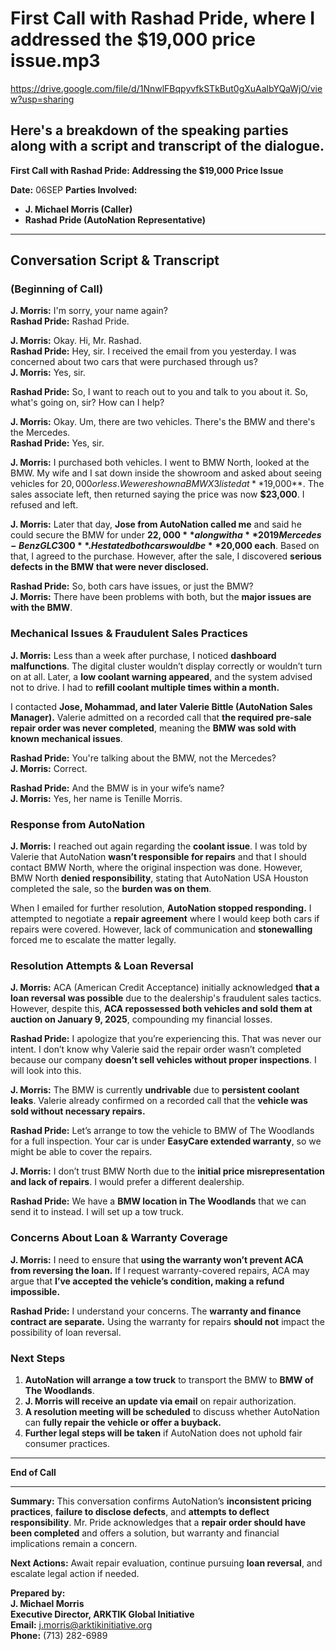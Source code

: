 # First Call with Rashad Pride, where I addressed the $19,000 price issue.mp3
https://drive.google.com/file/d/1NnwlFBqpyvfkSTkBut0gXuAalbYQaWjO/view?usp=sharing





 ## Here's a breakdown of the speaking parties along with a script and transcript of the dialogue.

**First Call with Rashad Pride: Addressing the $19,000 Price Issue**

**Date:** 06SEP 
**Parties Involved:**  
- **J. Michael Morris (Caller)**  
- **Rashad Pride (AutoNation Representative)**  

---

## **Conversation Script & Transcript**

### **(Beginning of Call)**

**J. Morris:** I'm sorry, your name again?  
**Rashad Pride:** Rashad Pride.  

**J. Morris:** Okay. Hi, Mr. Rashad.  
**Rashad Pride:** Hey, sir. I received the email from you yesterday. I was concerned about two cars that were purchased through us?  
**J. Morris:** Yes, sir.  

**Rashad Pride:** So, I want to reach out to you and talk to you about it. So, what's going on, sir? How can I help?  

**J. Morris:** Okay. Um, there are two vehicles. There's the BMW and there's the Mercedes.  
**Rashad Pride:** Yes, sir.  

**J. Morris:** I purchased both vehicles. I went to BMW North, looked at the BMW. My wife and I sat down inside the showroom and asked about seeing vehicles for $20,000 or less. We were shown a BMW X3 listed at **$19,000**. The sales associate left, then returned saying the price was now **$23,000**. I refused and left.  

**J. Morris:** Later that day, **Jose from AutoNation called me** and said he could secure the BMW for under **$22,000** along with a **2019 Mercedes-Benz GLC 300**. He stated both cars would be **$20,000 each**. Based on that, I agreed to the purchase. However, after the sale, I discovered **serious defects in the BMW that were never disclosed.**  

**Rashad Pride:** So, both cars have issues, or just the BMW?  
**J. Morris:** There have been problems with both, but the **major issues are with the BMW**.  

### **Mechanical Issues & Fraudulent Sales Practices**

**J. Morris:** Less than a week after purchase, I noticed **dashboard malfunctions**. The digital cluster wouldn’t display correctly or wouldn’t turn on at all. Later, a **low coolant warning appeared**, and the system advised not to drive. I had to **refill coolant multiple times within a month.**

I contacted **Jose, Mohammad, and later Valerie Bittle (AutoNation Sales Manager).** Valerie admitted on a recorded call that **the required pre-sale repair order was never completed**, meaning the **BMW was sold with known mechanical issues**.

**Rashad Pride:** You're talking about the BMW, not the Mercedes?  
**J. Morris:** Correct.  

**Rashad Pride:** And the BMW is in your wife’s name?  
**J. Morris:** Yes, her name is Tenille Morris.  

### **Response from AutoNation**

**J. Morris:** I reached out again regarding the **coolant issue**. I was told by Valerie that AutoNation **wasn’t responsible for repairs** and that I should contact BMW North, where the original inspection was done. However, BMW North **denied responsibility**, stating that AutoNation USA Houston completed the sale, so the **burden was on them**.

When I emailed for further resolution, **AutoNation stopped responding.** I attempted to negotiate a **repair agreement** where I would keep both cars if repairs were covered. However, lack of communication and **stonewalling** forced me to escalate the matter legally.

### **Resolution Attempts & Loan Reversal**

**J. Morris:** ACA (American Credit Acceptance) initially acknowledged **that a loan reversal was possible** due to the dealership's fraudulent sales tactics. However, despite this, **ACA repossessed both vehicles and sold them at auction on January 9, 2025**, compounding my financial losses.  

**Rashad Pride:** I apologize that you’re experiencing this. That was never our intent. I don’t know why Valerie said the repair order wasn’t completed because our company **doesn’t sell vehicles without proper inspections**. I will look into this.  

**J. Morris:** The BMW is currently **undrivable** due to **persistent coolant leaks**. Valerie already confirmed on a recorded call that the **vehicle was sold without necessary repairs.**

**Rashad Pride:** Let’s arrange to tow the vehicle to BMW of The Woodlands for a full inspection. Your car is under **EasyCare extended warranty**, so we might be able to cover the repairs.

**J. Morris:** I don’t trust BMW North due to the **initial price misrepresentation and lack of repairs**. I would prefer a different dealership.

**Rashad Pride:** We have a **BMW location in The Woodlands** that we can send it to instead. I will set up a tow truck.

### **Concerns About Loan & Warranty Coverage**

**J. Morris:** I need to ensure that **using the warranty won’t prevent ACA from reversing the loan.** If I request warranty-covered repairs, ACA may argue that **I’ve accepted the vehicle’s condition, making a refund impossible.**

**Rashad Pride:** I understand your concerns. The **warranty and finance contract are separate.** Using the warranty for repairs **should not** impact the possibility of loan reversal.  

### **Next Steps**

1. **AutoNation will arrange a tow truck** to transport the BMW to **BMW of The Woodlands**.
2. **J. Morris will receive an update via email** on repair authorization.
3. **A resolution meeting will be scheduled** to discuss whether AutoNation can **fully repair the vehicle or offer a buyback.**
4. **Further legal steps will be taken** if AutoNation does not uphold fair consumer practices.

---

**End of Call**

---

**Summary:** This conversation confirms AutoNation’s **inconsistent pricing practices**, **failure to disclose defects**, and **attempts to deflect responsibility**. Mr. Pride acknowledges that a **repair order should have been completed** and offers a solution, but warranty and financial implications remain a concern.

**Next Actions:** Await repair evaluation, continue pursuing **loan reversal**, and escalate legal action if needed.

**Prepared by:**  
**J. Michael Morris**  
**Executive Director, ARKTIK Global Initiative**  
**Email:** j.morris@arktikinitiative.org  
**Phone:** (713) 282-6989  

